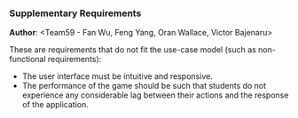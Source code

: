 ### Supplementary Requirements 

**Author**: \<Team59 - Fan Wu, Feng Yang, Oran Wallace, Victor Bajenaru>

These are requirements that do not fit the use-case model (such as non-functional requirements):
* The user interface must be intuitive and responsive.
* The performance of the game should be such that students do not experience any considerable lag between their actions and the response of the application.

